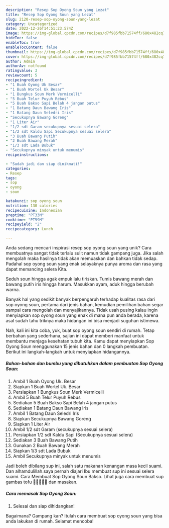 ```yaml
---
description: "Resep Sop Oyong Soun yang Lezat"
title: "Resep Sop Oyong Soun yang Lezat"
slug: 2120-resep-sop-oyong-soun-yang-lezat
category: Uncategorized
date: 2022-12-26T14:51:23.574Z
image: https://img-global.cpcdn.com/recipes/d7f985fbb71574ff/680x482cq70/sop-oyong-soun-foto-resep-utama.jpg
hideToc: false
enableToc: true
enableTocContent: false
thumbnail: https://img-global.cpcdn.com/recipes/d7f985fbb71574ff/680x482cq70/sop-oyong-soun-foto-resep-utama.jpg
cover: https://img-global.cpcdn.com/recipes/d7f985fbb71574ff/680x482cq70/sop-oyong-soun-foto-resep-utama.jpg
author: Admin
authorAv: notfound
ratingvalue: 3
reviewcount: 5
recipeingredient:
- "1 Buah Oyong Uk Besar"
- "1 Buah Wortel Uk Besar"
- "1 Bungkus Soun Merk Vermicelli"
- "5 Buah Telur Puyuh Rebus"
- "5 Buah Bakso Sapi Belah 4 jangan putus"
- "1 Batang Daun Bawang Iris"
- "1 Batang Daun Seledri Iris"
- "Secukupnya Bawang Goreng"
- "1 Liter Air"
- "1/2 sdt Garam secukupnya sesuai selera"
- "1/2 sdt Kaldu Sapi Secukupnya sesuai selera"
- "3 Buah Bawang Putih"
- "2 Buah Bawang Merah"
- "1/3 sdt Lada Bubuk"
- "Secukupnya minyak untuk menumis"
recipeinstructions:

- "Sudah jadi dan siap dinikmati!"
categories:
- Resep
tags:
- sop
- oyong
- soun

katakunci: sop oyong soun 
nutrition: 130 calories
recipecuisine: Indonesian
preptime: "PT33M"
cooktime: "PT59M"
recipeyield: "2"
recipecategory: Lunch

---
```





Anda sedang mencari inspirasi resep sop oyong soun yang unik? Cara membuatnya sangat tidak terlalu sulit namun tidak gampang juga. Jika salah mengolah maka hasilnya tidak akan memuaskan dan bahkan tidak sedap. Padahal sop oyong soun yang enak selayaknya punya aroma dan rasa yang dapat memancing selera Kita.





Seduh soun hingga agak empuk lalu tiriskan. Tumis bawang merah dan bawang putih iris hingga harum. Masukkan ayam, aduk hingga berubah warna.

Banyak hal yang sedikit banyak berpengaruh terhadap kualitas rasa dari sop oyong soun, pertama dari jenis bahan, kemudian pemilihan bahan segar sampai cara mengolah dan menyajikannya. Tidak usah pusing kalau ingin menyiapkan sop oyong soun yang enak di mana pun anda berada, karena asal sudah tahu triknya maka hidangan ini bisa menjadi suguhan istimewa.






Nah, kali ini kita coba, yuk, buat sop oyong soun sendiri di rumah. Tetap berbahan yang sederhana, sajian ini dapat memberi manfaat untuk membantu menjaga kesehatan tubuh kita. Kamu dapat menyiapkan Sop Oyong Soun menggunakan 15 jenis bahan dan 0 langkah pembuatan. Berikut ini langkah-langkah untuk menyiapkan hidangannya.

<!--inarticleads1-->

##### Bahan-bahan dan bumbu yang dibutuhkan dalam pembuatan Sop Oyong Soun:

1. Ambil 1 Buah Oyong Uk. Besar
1. Siapkan 1 Buah Wortel Uk. Besar
1. Persiapkan 1 Bungkus Soun Merk Vermicelli
1. Ambil 5 Buah Telur Puyuh Rebus
1. Sediakan 5 Buah Bakso Sapi Belah 4 jangan putus
1. Sediakan 1 Batang Daun Bawang Iris
1. Ambil 1 Batang Daun Seledri Iris
1. Siapkan Secukupnya Bawang Goreng
1. Siapkan 1 Liter Air
1. Ambil 1/2 sdt Garam (secukupnya sesuai selera)
1. Persiapkan 1/2 sdt Kaldu Sapi (Secukupnya sesuai selera)
1. Sediakan 3 Buah Bawang Putih
1. Gunakan 2 Buah Bawang Merah
1. Siapkan 1/3 sdt Lada Bubuk
1. Ambil Secukupnya minyak untuk menumis


Jadi boleh dibilang sup ini, salah satu makanan kenangan masa kecil suami. Dan alhamdulillah.saya pernah diajari Ibu membuat sup ini sesuai selera suami. Cara Membuat Sop Oyong Soun Bakso. Lihat juga cara membuat sup gambas tofu 🦐🦐🦐🦐🦐 dan masakan. 

<!--inarticleads2-->

##### Cara memasak Sop Oyong Soun:


1. Selesai dan siap dihidangkan!



Bagaimana? Gampang kan? Itulah cara membuat sop oyong soun yang bisa anda lakukan di rumah. Selamat mencoba!
